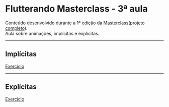 # Flutterando Masterclass - 3ª aula

Conteúdo desenvolvido durante a 1ª edição da [Masterclass](https://masterclass.flutterando.com.br/public/products)([projeto completo](https://github.com/DaniFBN/masterclass)).  
Aula sobre animações, implícitas e explícitas.

---
## Implícitas
[Exercício](https://github.com/davidsdearaujo/flutterando_masterclass/blob/master/1%20-%20Animações%20Implícitas.md)


---
## Explícitas
[Exercício](https://github.com/davidsdearaujo/flutterando_masterclass/blob/master/2%20-%20Animações%20Controladas.md)
